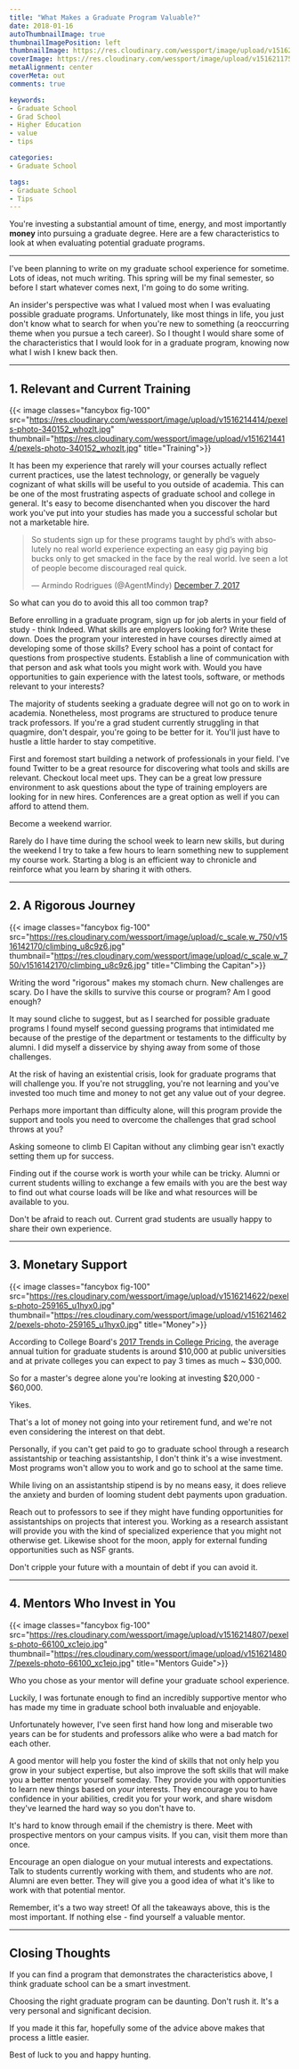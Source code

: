 ```yaml
---
title: "What Makes a Graduate Program Valuable?"
date: 2018-01-16
autoThumbnailImage: true
thumbnailImagePosition: left
thumbnailImage: https://res.cloudinary.com/wessport/image/upload/v1516213516/grad_400_ffs5au.png
coverImage: https://res.cloudinary.com/wessport/image/upload/v1516211751/pexels-photo-373488_gw4wqr.jpg
metaAlignment: center
coverMeta: out
comments: true

keywords:
- Graduate School
- Grad School
- Higher Education
- value
- tips

categories:
- Graduate School

tags:
- Graduate School
- Tips
---
```

You're investing a substantial amount of time, energy, and most importantly **money** into pursuing a graduate degree. Here are a few characteristics to look at when evaluating potential graduate programs.

<!--more-->

---

I've been planning to write on my graduate school experience for sometime. Lots of ideas, not much writing. This spring will be my final semester, so before I start whatever comes next, I'm going to do some writing.

An insider's perspective was what I valued most when I was evaluating possible graduate programs. Unfortunately, like most things in life, you just don't know what to search for when you're new to something (a reoccurring theme when you pursue a tech career). So I thought I would share some of the characteristics that I would look for in a graduate program, knowing now what I wish I knew back then.

---

## 1. Relevant and Current Training ##
{{< image classes="fancybox fig-100" src="https://res.cloudinary.com/wessport/image/upload/v1516214414/pexels-photo-340152_whozlt.jpg" thumbnail="https://res.cloudinary.com/wessport/image/upload/v1516214414/pexels-photo-340152_whozlt.jpg" title="Training">}}


It has been my experience that rarely will your courses actually reflect current practices, use the latest technology, or generally be vaguely cognizant of what skills will be useful to you outside of academia. This can be one of the most frustrating aspects of graduate school and college in general. It's easy to become disenchanted when you discover the hard work you've put into your studies has made you a successful scholar but not a marketable hire.

<!-- Insert Tweet here -->
<blockquote class="twitter-tweet" data-lang="en"><p lang="en" dir="ltr">So students sign up for these programs taught by phd’s with absolutely no real world experience expecting an easy gig paying big bucks only to get smacked in the face by the real world. Ive seen a lot of people become discouraged real quick.</p>&mdash; Armindo Rodrigues (@AgentMindy) <a href="https://twitter.com/AgentMindy/status/938750952319971328?ref_src=twsrc%5Etfw">December 7, 2017</a></blockquote>
<script async src="https://platform.twitter.com/widgets.js" charset="utf-8"></script>


So what can you do to avoid this all too common trap?

Before enrolling in a graduate program, sign up for job alerts in your field of study - think Indeed. What skills are employers looking for? Write these down. Does the program your interested in have courses directly aimed at developing some of those skills? Every school has a point of contact for questions from prospective students. Establish a line of communication with that person and ask what tools you might work with. Would you have opportunities to gain experience with the latest tools, software, or methods relevant to your interests?

The majority of students seeking a graduate degree will not go on to work in academia.  Nonetheless, most programs are structured to produce tenure track professors. If you're a grad student currently struggling in that quagmire, don't despair, you're going to be better for it. You'll just have to hustle a little harder to stay competitive.

First and foremost start building a network of professionals in your field. I've found Twitter to be a great resource for discovering what tools and skills are relevant. Checkout local meet ups. They can be a great low pressure environment to ask questions about the type of training employers are looking for in new hires. Conferences are a great option as well if you can afford to attend them.

Become a weekend warrior.

Rarely do I have time during the school week to learn new skills, but during the weekend I try to take a few hours to learn something new to supplement my course work. Starting a blog is an efficient way to chronicle and reinforce what you learn by sharing it with others.

---

## 2. A Rigorous Journey ##

<!-- Climbing the Capitan -->
{{< image classes="fancybox fig-100" src="https://res.cloudinary.com/wessport/image/upload/c_scale,w_750/v1516142170/climbing_u8c9z6.jpg" thumbnail="https://res.cloudinary.com/wessport/image/upload/c_scale,w_750/v1516142170/climbing_u8c9z6.jpg" title="Climbing the Capitan">}}

Writing the word "rigorous" makes my stomach churn. New challenges are scary. Do I have the skills to survive this course or program? Am I good enough?

It may sound cliche to suggest, but as I searched for possible graduate programs I found myself second guessing programs that intimidated me because of the prestige of the department or testaments to the difficulty by alumni. I did myself a disservice by shying away from some of those challenges.

At the risk of having an existential crisis, look for graduate programs that will challenge you. If you're not struggling, you're not learning and you've invested too much time and money to not get any value out of your degree.

Perhaps more important than difficulty alone, will this program provide the support and tools you need to overcome the challenges that grad school throws at you?

Asking someone to climb El Capitan without any climbing gear isn't exactly setting them up for success.

Finding out if the course work is worth your while can be tricky. Alumni or current students willing to exchange a few emails with you are the best way to find out what course loads will be like and what  resources will be available to you.

Don't be afraid to reach out. Current grad students are usually happy to share their own experience.

---

## 3. Monetary Support ##

{{< image classes="fancybox fig-100" src="https://res.cloudinary.com/wessport/image/upload/v1516214622/pexels-photo-259165_u1hyx0.jpg" thumbnail="https://res.cloudinary.com/wessport/image/upload/v1516214622/pexels-photo-259165_u1hyx0.jpg" title="Money">}}

According to College Board's [2017 Trends in College Pricing](https://trends.collegeboard.org/sites/default/files/2017-trends-in-college-pricing_1.pdf), the average annual tuition for graduate students is around $10,000 at public universities and at private colleges you can expect to pay 3 times as much ~ $30,000.

So for a master's degree alone you're looking at investing $20,000 - $60,000.

Yikes.

That's a lot of money not going into your retirement fund, and we're not even considering the interest on that debt.

Personally, if you can't get paid to go to graduate school through a research assistantship or teaching assistantship, I don't think it's a wise investment. Most programs won't allow you to work and go to school at the same time.

While living on an assistantship stipend is by no means easy, it does relieve the anxiety and burden of looming student debt payments upon graduation.

Reach out to professors to see if they might have funding opportunities for assistantships on projects that interest you. Working as a research assistant will provide you with the kind of specialized experience that you might not otherwise get. Likewise shoot for the moon, apply for external funding opportunities such as NSF grants.

Don't cripple your future with a mountain of debt if you can avoid it.

---

## 4. Mentors Who Invest in You ##

{{< image classes="fancybox fig-100" src="https://res.cloudinary.com/wessport/image/upload/v1516214807/pexels-photo-66100_xc1ejo.jpg" thumbnail="https://res.cloudinary.com/wessport/image/upload/v1516214807/pexels-photo-66100_xc1ejo.jpg" title="Mentors Guide">}}

Who you chose as your mentor will define your graduate school experience.

Luckily, I was fortunate enough to find an incredibly supportive mentor who has made my time in graduate school both invaluable and enjoyable.

Unfortunately however, I've seen first hand how long and miserable two years can be for students and professors alike who were a bad match for each other.

A good mentor will help you foster the kind of skills that not only help you grow in your subject expertise, but also improve the soft skills that will make you a better mentor yourself someday. They provide you with opportunities to learn new things based on *your* interests. They encourage you to have confidence in your abilities, credit you for your work, and share wisdom they've learned the hard way so you don't have to.

It's hard to know through email if the chemistry is there. Meet with prospective mentors on your campus visits. If you can, visit them more than once.

Encourage an open dialogue on your mutual interests and expectations. Talk to students currently working with them, and students who are *not*. Alumni are even better. They will give you a good idea of what it's like to work with that potential mentor.

Remember, it's a two way street! Of all the takeaways above, this is the most important. If nothing else - find yourself a valuable mentor.

---
<!-- Conclusion -->
## Closing Thoughts ##
If you can find a program that demonstrates the characteristics above, I think graduate school can be a smart investment.

Choosing the right graduate program can be daunting. Don't rush it. It's a very personal and significant decision.

If you made it this far, hopefully some of the advice above makes that process a little easier.

Best of luck to you and happy hunting.
